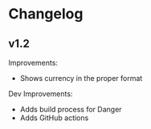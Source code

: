# Changelog

## v1.2

Improvements:
- Shows currency in the proper format

Dev Improvements:
- Adds build process for Danger
- Adds GitHub actions